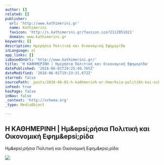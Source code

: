 ```yaml
---
author: []
related: []
publisher:
  url: 'http://www.kathimerini.gr'
  name: Kathimerini
  favicon: 'http://s.kathimerini.gr/favicon.ico?2112051021'
  domain: www.kathimerini.gr
keywords: []
description: Ημερήσια Πολιτική και Οικονομική Εφημερίδα
inLanguage: el
app_links: []
isBasedOnUrl: 'http://www.kathimerini.gr/'
title: 'Η ΚΑΘΗΜΕΡΙΝΗ | Ημερήσια Πολιτική και Οικονομική Εφημερίδα'
datePublished: '2016-06-01T19:25:49.765Z'
dateModified: '2016-06-01T19:23:31.672Z'
starred: false
sourcePath: _posts/2016-06-01-h-ka8hmerinh-or-hmerhsia-politikh-kai-oikonomikh-efhmerida.md
inFeed: true
hasPage: false
inNav: false
_context: 'http://schema.org'
_type: MediaObject

---
```

<article style=""><h1>Η ΚΑΘΗΜΕΡΙΝΗ | Ημ&amp;epsi;ρήσια Πολιτική και Οικονομική Εφημ&amp;epsi;ρίδα</h1><p>Ημ&amp;epsi;ρήσια Πολιτική και Οικονομική Εφημ&amp;epsi;ρίδα</p><img src="http://s.kathimerini.gr/resources/2016-06/eurogrouptrapezi-thumb-large.jpg" /></article>